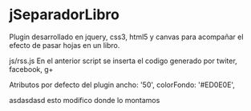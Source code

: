 ﻿jSeparadorLibro
===============

Plugin desarrollado en jquery, css3, html5 y canvas para acompañar el efecto de pasar hojas en un libro.

 js/rss.js
 En el anterior script se inserta el codigo generado por twiter, facebook, g+


Atributos por defecto del plugin
ancho: '50',
colorFondo: '#ED0E0E',


asdasdasd  esto modifico donde lo montamos

